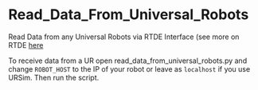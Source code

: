 # Read_Data_From_Universal_Robots
Read Data from any Universal Robots via RTDE Interface (see more on RTDE [here](https://www.universal-robots.com/articles/ur/real-time-data-exchange-rtde-guide/)

To receive data from a UR open read_data_from_universal_robots.py and change `ROBOT_HOST` to the IP of your robot or leave as `localhost` if you use URSim.
Then run the script.
